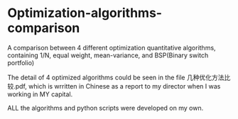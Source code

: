 # Optimization-algorithms-comparison
A comparison between 4 different optimization quantitative algorithms, containing 1/N, equal weight, mean-variance, and BSP(Binary switch portfolio)

The detail of 4 optimized algorithms could be seen in the file 几种优化方法比较.pdf, which is wrritten in Chinese as a report to my director when I was working in MY capital.

ALL the algorithms and python scripts were developed on my own.
